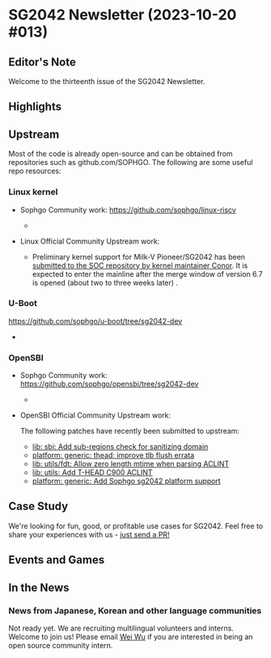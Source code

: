 # SG2042 Newsletter (2023-10-20 #013)

## Editor's Note

Welcome to the thirteenth issue of the SG2042 Newsletter.

## Highlights

## Upstream

Most of the code is already open-source and can be obtained from repositories such as github.com/SOPHGO. The following are some useful repo resources:

### Linux kernel

+ Sophgo Community work: https://github.com/sophgo/linux-riscv

  + 

+ Linux Official Community Upstream work:

  + Preliminary kernel support for Milk-V Pioneer/SG2042 has been [submitted to the SOC repository by kernel maintainer Conor][lk-1]. It is expected to enter the mainline after the merge window of version 6.7 is opened (about two to three weeks later) .

[lk-1]:https://lore.kernel.org/linux-riscv/20231016-filing-payroll-7aca51b8f1a3@spud/

### U-Boot

https://github.com/sophgo/u-boot/tree/sg2042-dev

+ 

### OpenSBI

+ Sophgo Community work: https://github.com/sophgo/opensbi/tree/sg2042-dev

  +

+ OpenSBI Official Community Upstream work:

  The following patches have recently been submitted to upstream:

  + [lib: sbi: Add sub-regions check for sanitizing domain][sbi-1]
  + [platform: generic: thead: improve tlb flush errata][sbi-2]
  + [lib: utils/fdt: Allow zero length mtime when parsing ACLINT][sbi-3]
  + [lib: utils: Add T-HEAD C900 ACLINT][sbi-4]
  + [platform: generic: Add Sophgo sg2042 platform support][sbi-5]


[sbi-1]:https://lists.infradead.org/pipermail/opensbi/2023-October/005705.html
[sbi-2]:https://lists.infradead.org/pipermail/opensbi/2023-October/005712.html
[sbi-3]:https://lists.infradead.org/pipermail/opensbi/2023-October/005718.html
[sbi-4]:https://lists.infradead.org/pipermail/opensbi/2023-October/005736.html
[sbi-5]:https://lists.infradead.org/pipermail/opensbi/2023-October/005725.html

## Case Study

We're looking for fun, good, or profitable use cases for SG2042. Feel free to share your experiences with us - [just send a PR!](https://github.com/sophgocommunity/SG2042-Newsletter/pulls)

## Events and Games

## In the News

### News from Japanese, Korean and other language communities

Not ready yet. We are recruiting multilingual volunteers and interns. Welcome to join us! Please email [Wei Wu](mailto:wuwei2016@iscas.ac.cn) if you are interested in being an open source community intern.